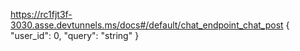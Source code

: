 https://rc1fjt3f-3030.asse.devtunnels.ms/docs#/default/chat_endpoint_chat_post
{
  "user_id": 0,
  "query": "string"
}
